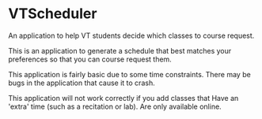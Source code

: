 # VTScheduler
An application to help VT students decide which classes to course request.

This is an application to generate a schedule that best matches your preferences so that you can course request them.

This application is fairly basic due to some time constraints. There may be bugs in the application that cause it to crash.

This application will not work correctly if you add classes that
Have an 'extra' time (such as a recitation or lab).
Are only available online.
